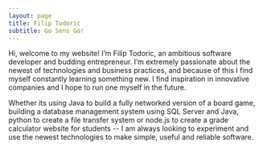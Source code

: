 ```yaml
---
layout: page
title: Filip Todoric
subtitle: Go Sens Go!
---
```


Hi, welcome to my website! I’m Filip Todoric, an ambitious software developer and
budding entrepreneur. I’m extremely passionate about the newest of technologies
and business practices, and because of this I find myself constantly learning
something new. I find inspiration in innovative companies and I hope to run one
myself in the future.

Whether its using Java to build a fully networked version of a board game,
building a database management system using SQL Server and Java, python to create
a file transfer system or node.js to create a grade calculator website for
students -- I am always looking to experiment and use the newest technologies
to make simple, useful and reliable software.
